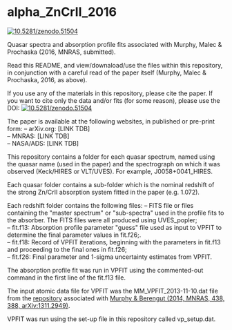 # alpha_ZnCrII_2016
<a href="https://zenodo.org/badge/latestdoi/20001/MTMurphy77/alpha_ZnCrII_2016"><img src="https://zenodo.org/badge/20001/MTMurphy77/alpha_ZnCrII_2016.svg" alt="10.5281/zenodo.51504"></a>

Quasar spectra and absorption profile fits associated with Murphy, Malec &amp; Prochaska (2016, MNRAS, submitted).

Read this README, and view/downaload/use the files within this repository, in conjunction with a careful read of the paper itself (Murphy, Malec &amp; Prochaska, 2016, as above).

If you use any of the materials in this repository, please cite the paper. If you want to cite only the data and/or fits (for some reason), please use the DOI: <a href="https://zenodo.org/badge/latestdoi/20001/MTMurphy77/alpha_ZnCrII_2016"><img src="https://zenodo.org/badge/20001/MTMurphy77/alpha_ZnCrII_2016.svg" alt="10.5281/zenodo.51504"></a>

The paper is available at the following websites, in published or pre-print form:
&ndash; arXiv.org: [LINK TDB]<br>
&ndash; MNRAS: [LINK TDB]<br>
&ndash; NASA/ADS: [LINK TDB]<br>

This repository contains a folder for each quasar spectrum, named using the quasar name (used in the paper) and the spectrograph on which it was observed (Keck/HIRES or VLT/UVES). For example, J0058+0041_HIRES.

Each quasar folder contains a sub-folder which is the nominal redshift of the strong Zn/CrII absorption system fitted in the paper (e.g. 1.072).

Each redshift folder contains the following files:
&ndash; FITS file or files containing the "master spectrum" or "sub-spectra" used in the profile fits to the absorber. The FITS files were all produced using UVES_popler;<br>
&ndash; fit.f13: Absorption profile parameter "guess" file used as input to VPFIT to determine the final parameter values in fit.f26;.<br>
&ndash; fit.f18: Record of VPFIT iterations, beginning with the parameters in fit.f13 and proceeding to the final ones in fit.f26;<br>
&ndash; fit.f26: Final parameter and 1-sigma uncertainty estimates from VPFIT.<br>

The absorption profile fit was run in VPFIT using the commented-out command in the first line of the fit.f13 file.

The input atomic data file for VPFIT was the MM_VPFIT_2013-11-10.dat file from the <a href="https://github.com/MTMurphy77/MMatomdat">repository</a> associated with <a href="http://adsabs.harvard.edu/abs/2014MNRAS.438..388M">Murphy & Berengut (2014, MNRAS, 438, 388, arXiv:1311.2949)</a>.

VPFIT was run using the set-up file in this repository called vp_setup.dat.
